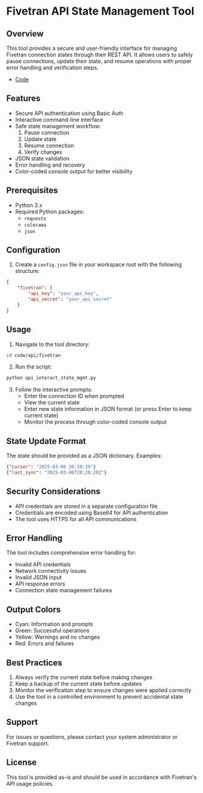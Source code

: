 # Fivetran API State Management Tool

## Overview
This tool provides a secure and user-friendly interface for managing Fivetran connection states through their REST API. It allows users to safely pause connections, update their state, and resume operations with proper error handling and verification steps.

- [Code](examples/api_interact_state_mgmt.py)

## Features
- Secure API authentication using Basic Auth
- Interactive command-line interface
- Safe state management workflow:
  1. Pause connection
  2. Update state
  3. Resume connection
  4. Verify changes
- JSON state validation
- Error handling and recovery
- Color-coded console output for better visibility

## Prerequisites
- Python 3.x
- Required Python packages:
  - `requests`
  - `colorama`
  - `json`

## Configuration
1. Create a `config.json` file in your workspace root with the following structure:
```json
{
    "fivetran": {
        "api_key": "your_api_key",
        "api_secret": "your_api_secret"
    }
}
```

## Usage
1. Navigate to the tool directory:
```bash
cd code/api/fivetran
```

2. Run the script:
```bash
python api_interact_state_mgmt.py
```

3. Follow the interactive prompts:
   - Enter the connection ID when prompted
   - View the current state
   - Enter new state information in JSON format (or press Enter to keep current state)
   - Monitor the process through color-coded console output

## State Update Format
The state should be provided as a JSON dictionary. Examples:
```json
{"cursor": "2025-03-06 20:20:20"}
{"last_sync": "2025-03-06T20:20:20Z"}
```

## Security Considerations
- API credentials are stored in a separate configuration file
- Credentials are encoded using Base64 for API authentication
- The tool uses HTTPS for all API communications

## Error Handling
The tool includes comprehensive error handling for:
- Invalid API credentials
- Network connectivity issues
- Invalid JSON input
- API response errors
- Connection state management failures

## Output Colors
- Cyan: Information and prompts
- Green: Successful operations
- Yellow: Warnings and no changes
- Red: Errors and failures

## Best Practices
1. Always verify the current state before making changes
2. Keep a backup of the current state before updates
3. Monitor the verification step to ensure changes were applied correctly
4. Use the tool in a controlled environment to prevent accidental state changes

## Support
For issues or questions, please contact your system administrator or Fivetran support.

## License
This tool is provided as-is and should be used in accordance with Fivetran's API usage policies. 
